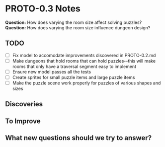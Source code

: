 # PROTO-0.3 Notes

**Question:** How does varying the room size affect solving puzzles?
**Question:** How does varying the room size influence dungeon design?

## TODO

- [ ] Fix model to accomodate improvements discovered in PROTO-0.2.md
- [ ] Make dungeons that hold rooms that can hold puzzles--this will make rooms that only have a traversal segment easy to implement
- [ ] Ensure new model passes all the tests
- [ ] Create sprites for small puzzle items and large puzzle items
- [ ] Make the puzzle scene work properly for puzzles of various shapes and sizes

## Discoveries

## To Improve

## What new questions should we try to answer?
